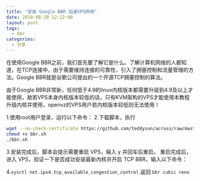 ```yaml
---
title: "安装 Google BBR 加速VPS网络"
date: 2018-08-20 12:22:00
layout: post
tags: 
  - bbr
categories:
  - 分享
---
```


在使用Google BBR之前，我们首先要了解它是什么。了解计算机网络的人都知道，在TCP连接中，由于需要维持连接的可靠性，引入了拥塞控制和流量管理的方法。Google BBR就是谷歌公司提出的一个开源TCP拥塞控制的算法。

由于Google BBR非常新，任何低于4.9的linux内核版本都需要升级到4.9及以上才能使用，故若VPS本身内核版本较低的话，只有KVM架构的VPS才能使用本教程升级内核并使用，openvz的VPS用户若内核版本较低则无法使用！

<!--more-->

1.使用root用户登录，运行以下命令：
2.下载脚本，执行

```bash
wget --no-check-certificate https://github.com/teddysun/across/raw/master/bbr.sh
chmod +x bbr.sh
./bbr.sh
```

3.安装完成后，脚本会提示需要重启 VPS，输入 y 并回车后重启。 
重启完成后，进入 VPS，验证一下是否成功安装最新内核并开启 TCP BBR，输入以下命令：

4.`sysctl net.ipv4.tcp_available_congestion_control` 返回 `bbr cubic reno`
